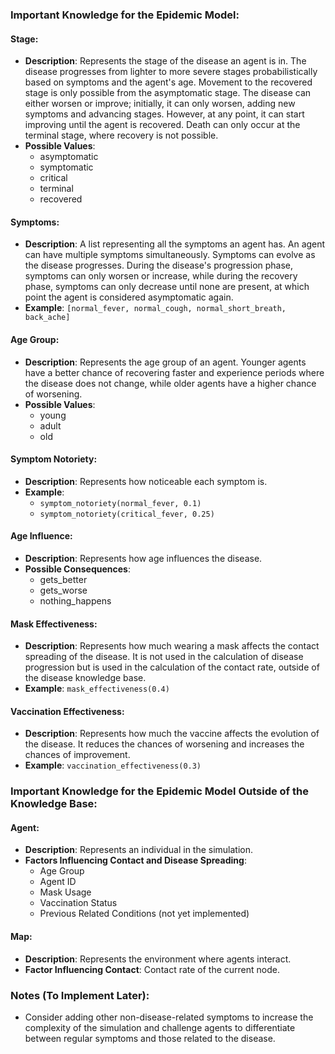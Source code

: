 ### Important Knowledge for the Epidemic Model:

#### Stage:
- **Description**: Represents the stage of the disease an agent is in. The disease progresses from lighter to more severe stages probabilistically based on symptoms and the agent's age. Movement to the recovered stage is only possible from the asymptomatic stage. The disease can either worsen or improve; initially, it can only worsen, adding new symptoms and advancing stages. However, at any point, it can start improving until the agent is recovered. Death can only occur at the terminal stage, where recovery is not possible.
- **Possible Values**:
  - asymptomatic
  - symptomatic
  - critical
  - terminal
  - recovered

#### Symptoms:
- **Description**: A list representing all the symptoms an agent has. An agent can have multiple symptoms simultaneously. Symptoms can evolve as the disease progresses. During the disease's progression phase, symptoms can only worsen or increase, while during the recovery phase, symptoms can only decrease until none are present, at which point the agent is considered asymptomatic again.
- **Example**: `[normal_fever, normal_cough, normal_short_breath, back_ache]`

#### Age Group:
- **Description**: Represents the age group of an agent. Younger agents have a better chance of recovering faster and experience periods where the disease does not change, while older agents have a higher chance of worsening.
- **Possible Values**:
  - young
  - adult
  - old

#### Symptom Notoriety:
- **Description**: Represents how noticeable each symptom is.
- **Example**:
  - `symptom_notoriety(normal_fever, 0.1)`
  - `symptom_notoriety(critical_fever, 0.25)`

#### Age Influence:
- **Description**: Represents how age influences the disease.
- **Possible Consequences**:
  - gets_better
  - gets_worse
  - nothing_happens

#### Mask Effectiveness:
- **Description**: Represents how much wearing a mask affects the contact spreading of the disease. It is not used in the calculation of disease progression but is used in the calculation of the contact rate, outside of the disease knowledge base.
- **Example**: `mask_effectiveness(0.4)`

#### Vaccination Effectiveness:
- **Description**: Represents how much the vaccine affects the evolution of the disease. It reduces the chances of worsening and increases the chances of improvement.
- **Example**: `vaccination_effectiveness(0.3)`

### Important Knowledge for the Epidemic Model Outside of the Knowledge Base:

#### Agent:
- **Description**: Represents an individual in the simulation.
- **Factors Influencing Contact and Disease Spreading**:
  - Age Group
  - Agent ID
  - Mask Usage
  - Vaccination Status
  - Previous Related Conditions (not yet implemented)

#### Map:
- **Description**: Represents the environment where agents interact.
- **Factor Influencing Contact**: Contact rate of the current node.

### Notes (To Implement Later):
- Consider adding other non-disease-related symptoms to increase the complexity of the simulation and challenge agents to differentiate between regular symptoms and those related to the disease.